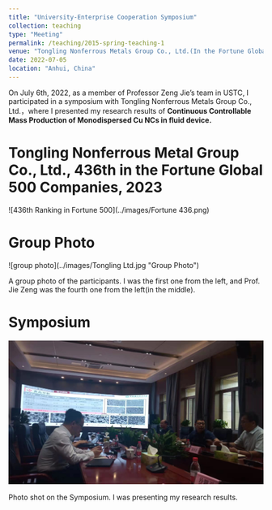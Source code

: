 ```yaml
---
title: "University-Enterprise Cooperation Symposium"
collection: teaching
type: "Meeting"
permalink: /teaching/2015-spring-teaching-1
venue: "Tongling Nonferrous Metals Group Co., Ltd.(In the Fortune Global 500)"
date: 2022-07-05
location: "Anhui, China"
---
```


On July 6th, 2022, as a member of Professor Zeng Jie’s team in USTC, I participated in a symposium with Tongling Nonferrous Metals Group Co., Ltd.，where I presented my research results of **Continuous Controllable Mass Production of Monodispersed Cu NCs in fluid device.** 

Tongling Nonferrous Metal Group Co., Ltd., 436th in the Fortune Global 500 Companies, 2023
======

![436th Ranking in Fortune 500](../images/Fortune 436.png)

Group Photo
======

![group photo](../images/Tongling Ltd.jpg "Group Photo")

A group photo of the participants. I was the first one from the left, and Prof. Jie Zeng was the fourth one from the left(in the middle).

Symposium
======

![symposium](../images/Conference.png)

Photo shot on the Symposium. I was presenting my research results.
